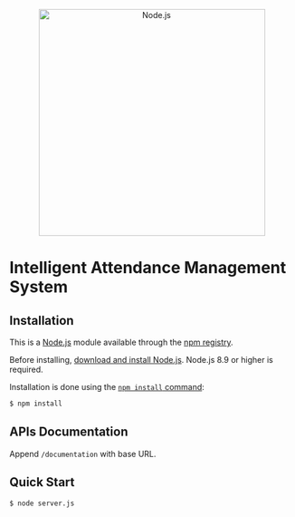 <p align="center">
  <a href="https://nodejs.org/">
    <img
      alt="Node.js"
      src="https://nodejs.org/static/images/logo-light.svg"
      width="400"
    />
  </a>
</p>

# Intelligent Attendance Management System

## Installation

This is a [Node.js](https://nodejs.org/en/) module available through the
[npm registry](https://www.npmjs.com/).

Before installing, [download and install Node.js](https://nodejs.org/en/download/).
Node.js 8.9 or higher is required.

Installation is done using the
[`npm install` command](https://docs.npmjs.com/getting-started/installing-npm-packages-locally):

```bash
$ npm install
```

## APIs Documentation

Append `/documentation` with base URL.

## Quick Start

```bash
$ node server.js
```